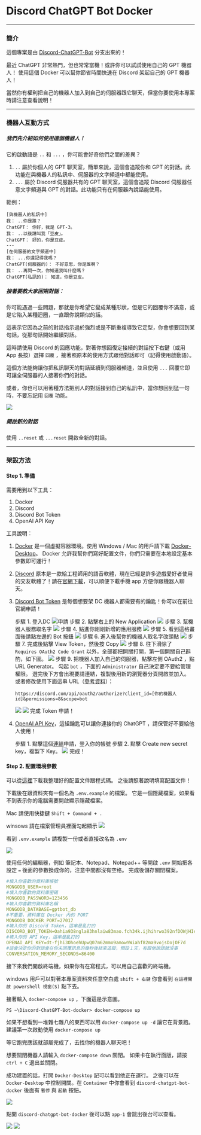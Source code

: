 # Discord ChatGPT Bot Docker
---
### 簡介
這個專案是由 [Discord-ChatGPT-Bot](https://github.com/onury5506/Discord-ChatGPT-Bot) 分支出來的！

最近 ChatGPT 非常熱門，但也常常當機！或許你可以試試使用自己的 GPT 機器人！
使用這個 Docker 可以幫你節省時間快速在 Discord 架起自己的 GPT 機器人！

當然你有權利把自己的機器人加入到自己的伺服器跟它聊天，但當你要使用本專案時請注意查看說明！

---
### 機器人互動方式
##### 我們先介紹如何使用這個機器人！
它的啟動語是 `..` 和 `...` ，你可能會好奇他們之間的差異？
1. `..` 屬於你個人的 GPT 聊天室，簡單來說，這個會追蹤你和 GPT 的對話。此功能在與機器人的私訊中、伺服器的文字頻道中都能使用。
2. `...` 屬於 Discord 伺服器共有的 GPT 聊天室，這個會追蹤 Discord 伺服器任意文字頻道與 GPT 的對話。此功能只有在伺服器內說話能使用。

範例：
```
[與機器人的私訊中]
我： ..你是誰？
ChatGPT： 你好，我是 GPT-3。
我： ..以後請叫我「豆皮」。
ChatGPT： 好的，你是豆皮。
---
[在伺服器的文字頻道中]
我： ...你還記得我嗎？
ChatGPT(伺服器的)： 不好意思，你是誰啊？
我： ..再問一次，你知道我叫什麼嗎？
ChatGPT(私訊的)： 知道，你是豆皮。
```

##### 接著要教大家回朔對話：
你可能遇過一些問題，那就是你希望它變成某種形狀，但是它的回覆你不滿意，或是它陷入某種迴圈，一直跟你說類似的話。

這表示它因為之前的對話指示過於強烈或是不斷重複導致它定型，你會想要回到某句話，從那句話開始繼續對話。

這時請使用 Discord 的回應功能，對著你想回復定接續的對話按下右鍵（或用 App 長按）選擇 `回覆` ，接著照原本的使用方式跟他對話即可（記得使用啟動語）。

這個方法能夠讓你把私訊聊天的對話延續到伺服器頻道，並且使用 `...` 回覆它即可讓全伺服器的人接著你們的對話。

或者，你也可以用著種方法把別人的對話接到自己的私訊中，當你想回到猛一句時，不要忘記用 `回覆` 功能。

![](./screenshoot/GPT_1.png)

##### 開啟新的對話
使用 `..reset` 或 `...reset` 開啟全新的對話。

---
### 架設方法

#### Step 1. 準備
需要用到以下工具：

1. Docker
2. Discord
3. Discord Bot Token
4. OpenAI API Key
   
工具說明：

1. [Docker](https://zh.wikipedia.org/zh-tw/Docker) 是一個虛擬容器環境。使用 Windows / Mac 的用戶請下載 [Docker-Desktop](https://www.docker.com/)。
   Docker 允許我幫你們寫好配置文件，你們只需要在本地設定基本參數即可運行！

2. [Discord](https://zh.wikipedia.org/zh-tw/Discord) 原本是一款給工程師用的語音軟體，現在已經是許多遊戲愛好者使用的交友軟體了！請在[官網下載](https://discord.com/)，可以順便下載手機 app 方便你跟機器人聊天。

3. [Discord Bot Token](https://discord.com/developers/applications) 是每個想要架 DC 機器人都需要有的鑰匙！你可以在前往官網申請！
   
	步驟 1. 登入DC
	![申請](./screenshoot/Discord_1.png)
	步驟 2. 點擊右上的 New Application
	![](./screenshoot/Discord_2.png) 
	步驟 3. 幫機器人服務取名字
	![](./screenshoot/Discord_3.png) 
	步驟 4. 點進你剛剛新增的應用服務
	![](./screenshoot/Discord_4.png)
	步驟 5. 看到這格畫面後請點左邊的 Bot 按鈕
	![](./screenshoot/Discord_5.png) 
	步驟 6. 進入後幫你的機器人取名字改頭貼
	![](./screenshoot/Discord_6.png) 
	步驟 7. 完成後點擊 View Token，然後按 Copy
	![](./screenshoot/Discord_7.png) 
	步驟 8. 往下滑除了 `Requires OAuth2 Code Grant` 以外，全部都把開關打開，第一個開關自己斟酌，如下圖。
	![](./screenshoot/Discord_8.png) 
	步驟 9. 把機器人加入自己的伺服器，點擊左側 OAuth2 ，點 URL Generator。
	勾起 `bot` ，下面的 `Administrator` 自己決定要不要給管理權限。
	選完後下方會出現要請連結，複製後用新的瀏覽器分頁開啟並加入。
	或者修改使用下面這串 URL（[參考資料](https://discordjs.guide/preparations/adding-your-bot-to-servers.html#bot-invite-links)）：
	```
	https://discord.com/api/oauth2/authorize?client_id=[你的機器人id]&permissions=8&scope=bot
	```
	![](./screenshoot/Discord_9.png) 
	![](./screenshoot/Discord_10.png) 
	完成 Token 申請！

4. [OpenAI API Key](https://platform.openai.com/account/api-keys)，這組鑰匙可以讓你連接你的 ChatGPT ，請保管好不要給他人使用！

	步驟 1. 點擊這個[連結](https://platform.openai.com/account/api-keys)申請，登入你的帳號
	步驟 2. 點擊 Create new secret key，複製下 Key。
	![](./screenshoot/OPENAI_1.png) 
	完成！

#### Step 2. 配置環境參數
可以從[這裡](https://github.com/suzumiyahifumi/Discord-ChatGPT-Bot-docker/releases)下載我整理好的配置文件跟程式碼。
之後請照著說明填寫配置文件！

下載後在跟資料夾有一個名為 ```.env.example``` 的檔案。
它是一個隱藏檔案，如果看不到表示你的電腦需要開啟顯示隱藏檔案。

Mac 請使用快捷鍵 ```Shift + Command + .```

winsows 請在檔案管理員裡面勾起顯示
![](./screenshoot/windows_1.png)

看到 ```.env.example``` 請複製一份或者直接改名為 ```.env```

![](./screenshoot/list_1.png)

使用任何的編輯器，例如 筆記本、Notepad、Notepad++ 等開啟 ```.env```
開始把各設定 `=` 後面的參數換成你的，注意中間都沒有空格。
完成後儲存關閉檔案。
```yml
#填入你喜歡的資料庫帳號
MONGODB_USER=root
#填入你喜歡的資料庫密碼
MONGODB_PASSWORD=123456
#填入你喜歡的資料庫名稱
MONGODB_DATABASE=gptbot_db
#不重要，資料庫在 Docker 內的 PORT
MONGODB_DOCKER_PORT=27017
#填入你的 Discord Token，這串是亂打的
DISCORD_BOT_TOKEN=Oahia938ngla83hnlaiw83mao.fch34k.ijhihrwo392nfDOWjHIe93Qmfow
#填入你的 API Key，這串是亂打的
OPENAI_API_KEY=dt-fjhi3OhoehUpwQ07m62mmo9amowYWiahf82ma9vojsDojOF7d
#這會決定你的對話會在你未回覆訊息的幾秒後結束追蹤，預設１天，有跟他說話就沒事
CONVERSATION_MEMORY_SECONDS=86400
```

接下來我們開啟終端機，如果你有在寫程式，可以用自己喜歡的終端機。

windows 用戶可以對著本專案資料夾任意空白處 ```shift + 右鍵``` 你會看到 ```在這裡開啟 powershell 視窗(S)``` 點下去。

接著輸入 ```docker-compose up``` ，下面這是示意圖。
```console
PS ~\Discord-ChatGPT-Bot-docker> docker-compose up
```
如果不想看到一堆雜七雜八的東西可以用 ```docker-compose up -d``` 讓它在背景跑。建議第一次啟動使用 ```docker-compose up```

等它跑完應該就部屬完成了，去找你的機器人聊天吧！

想要關閉機器人請輸入 ```docker-compose down``` 關閉。
如果卡在執行面版，請按 ```ctrl + C``` 退出並關閉。

成功建置的話，打開 `Docker-Desktop` 記可以看到他正在運行。
之後可以在 `Docker-Desktop` 中控制開關。在 `Container` 中你會看到 `discord-chatgpt-bot-docker` 後面有 `暫停` 與 `起動` 按鈕。

![](./screenshoot/Docker_1.png)

點開 `discord-chatgpt-bot-docker` 後可以點 `app-1` 會跳出後台可以查看。

![](./screenshoot/Docker_2.png)
![](./screenshoot/Docker_3.png)